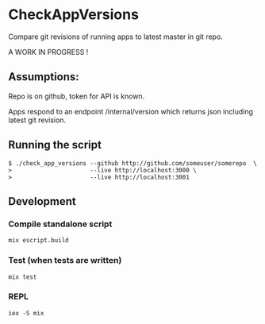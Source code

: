 # CheckAppVersions

Compare git revisions of running apps to latest master in git repo.

A WORK IN PROGRESS !

## Assumptions:

Repo is on github, token for API is known.

Apps respond to an endpoint /internal/version which returns json
including latest git revision.

## Running the script

    $ ./check_app_versions --github http://github.com/someuser/somerepo  \
    >                      --live http://localhost:3000 \
    >                      --live http://localhost:3001

## Development

### Compile standalone script

    mix escript.build

### Test (when tests are written)

    mix test

### REPL

    iex -S mix
